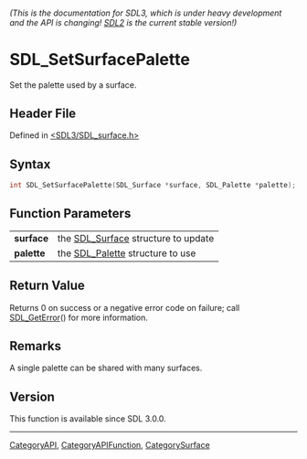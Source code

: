 ###### (This is the documentation for SDL3, which is under heavy development and the API is changing! [SDL2](https://wiki.libsdl.org/SDL2/) is the current stable version!)
# SDL_SetSurfacePalette

Set the palette used by a surface.

## Header File

Defined in [<SDL3/SDL_surface.h>](https://github.com/libsdl-org/SDL/blob/main/include/SDL3/SDL_surface.h)

## Syntax

```c
int SDL_SetSurfacePalette(SDL_Surface *surface, SDL_Palette *palette);
```

## Function Parameters

|                 |                                                    |
| --------------- | -------------------------------------------------- |
| **surface**     | the [SDL_Surface](SDL_Surface) structure to update |
| **palette**     | the [SDL_Palette](SDL_Palette) structure to use    |

## Return Value

Returns 0 on success or a negative error code on failure; call
[SDL_GetError](SDL_GetError)() for more information.

## Remarks

A single palette can be shared with many surfaces.

## Version

This function is available since SDL 3.0.0.

----
[CategoryAPI](CategoryAPI), [CategoryAPIFunction](CategoryAPIFunction), [CategorySurface](CategorySurface)

